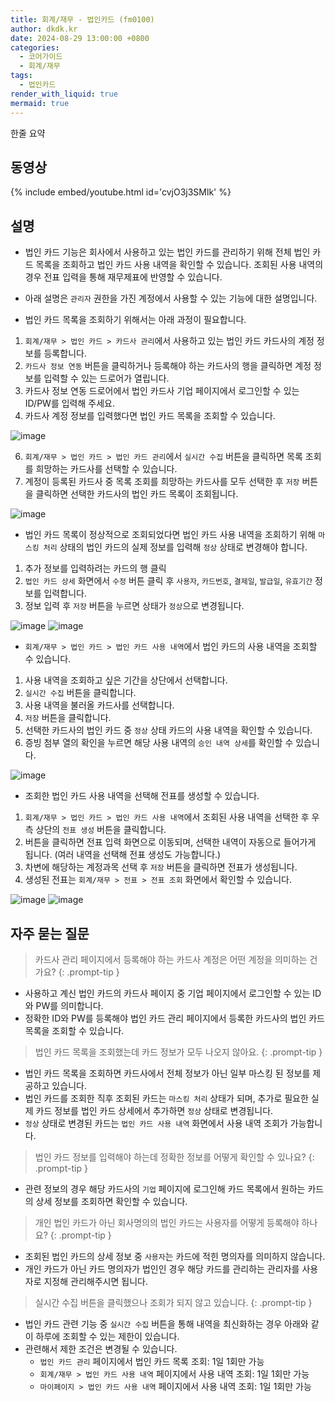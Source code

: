 ```yaml
---
title: 회계/재무 - 법인카드 (fm0100)
author: dkdk.kr
date: 2024-08-29 13:00:00 +0800
categories:
  - 코어가이드
  - 회계/재무
tags:
  - 법인카드
render_with_liquid: true
mermaid: true
---
```

한줄 요약

## 동영상

{% include embed/youtube.html id='cvjO3j3SMlk' %}

## 설명

- 법인 카드 기능은 회사에서 사용하고 있는 법인 카드를 관리하기 위해 전체 법인 카드 목록을 조회하고 법인 카드 사용 내역을 확인할 수 있습니다. 조회된 사용 내역의 경우 전표 입력을 통해 재무제표에 반영할 수 있습니다.
- 아래 설명은 `관리자` 권한을 가진 계정에서 사용할 수 있는 기능에 대한 설명입니다.

- 법인 카드 목록을 조회하기 위해서는 아래 과정이 필요합니다.
1. `회계/재무 > 법인 카드 > 카드사 관리`에서 사용하고 있는 법인 카드 카드사의 계정 정보를 등록합니다.
2. `카드사 정보 연동` 버튼을 클릭하거나 등록해야 하는 카드사의 행을 클릭하면 계정 정보를 입력할 수 있는 드로어가 열립니다.
3. 카드사 정보 연동 드로어에서 법인 카드사 기업 페이지에서 로그인할 수 있는 ID/PW를 입력해 주세요.
4. 카드사 계정 정보를 입력했다면 법인 카드 목록을 조회할 수 있습니다.

![image](https://github.com/user-attachments/assets/0a8b883f-7ef4-4576-b3f1-142fcf5fd671)

6. `회계/재무 > 법인 카드 > 법인 카드 관리`에서 `실시간 수집` 버튼을 클릭하면 목록 조회를 희망하는 카드사를 선택할 수 있습니다. 
7.  계정이 등록된 카드사 중 목록 조회를 희망하는 카드사를 모두 선택한 후 `저장` 버튼을 클릭하면 선택한 카드사의 법인 카드 목록이 조회됩니다.

![image](https://github.com/user-attachments/assets/2cca6a15-4068-4a31-8103-c5773626241b)

- 법인 카드 목록이 정상적으로 조회되었다면 법인 카드 사용 내역을 조회하기 위해 `마스킹 처리` 상태의 법인 카드의 실제 정보를 입력해 `정상` 상태로 변경해야 합니다.
1. 추가 정보를 입력하려는 카드의 행 클릭
2. `법인 카드 상세` 화면에서 `수정` 버튼 클릭 후 `사용자`, `카드번호`, `결제일`, `발급일`, `유효기간` 정보를 입력합니다.
3. 정보 입력 후 `저장` 버튼을 누르면 상태가 `정상`으로 변경됩니다.

![image](https://github.com/user-attachments/assets/984b5805-123c-4485-b312-9f63e15fc853)
![image](https://github.com/user-attachments/assets/1c74c35c-17b9-427f-b5e8-2e060e1f0048)

- `회계/재무 > 법인 카드 > 법인 카드 사용 내역`에서 법인 카드의 사용 내역을 조회할 수 있습니다.
1. 사용 내역을 조회하고 싶은 기간을 상단에서 선택합니다.
2. `실시간 수집` 버튼을 클릭합니다.
3. 사용 내역을 불러올 카드사를 선택합니다.
4. `저장` 버튼을 클릭합니다.
5. 선택한 카드사의 법인 카드 중 `정상` 상태 카드의 사용 내역을 확인할 수 있습니다.
6. 증빙 첨부 열의 확인을 누르면 해당 사용 내역의 `승인 내역 상세`를 확인할 수 있습니다.

![image](https://github.com/user-attachments/assets/0b619823-c170-4060-8b3f-060ff1ade899)

- 조회한 법인 카드 사용 내역을 선택해 전표를 생성할 수 있습니다.
1. `회계/재무 > 법인 카드 > 법인 카드 사용 내역`에서 조회된 사용 내역을 선택한 후 우측 상단의 `전표 생성` 버튼을 클릭합니다.
2. 버튼을 클릭하면 전표 입력 화면으로 이동되며, 선택한 내역이 자동으로 들어가게 됩니다. (여러 내역을 선택해 전표 생성도 가능합니다.)
3. 차변에 해당하는 계정과목 선택 후 `저장` 버튼을 클릭하면 전표가 생성됩니다.
4. 생성된 전표는 `회계/재무 > 전표 > 전표 조회` 화면에서 확인할 수 있습니다.

![image](https://github.com/user-attachments/assets/a6779127-d165-43a1-a8ab-0a5d1fe33aae)
![image](https://github.com/user-attachments/assets/08e8fb77-77c8-4862-baf5-116864688923)

## 자주 묻는 질문

> 카드사 관리 페이지에서 등록해야 하는 카드사 계정은 어떤 계정을 의미하는 건가요?  {: .prompt-tip }

- 사용하고 계신 법인 카드의 카드사 페이지 중 기업 페이지에서 로그인할 수 있는 ID와 PW를 의미합니다.
- 정확한 ID와 PW를 등록해야 법인 카드 관리 페이지에서 등록한 카드사의 법인 카드 목록을 조회할 수 있습니다. 

> 법인 카드 목록을 조회했는데 카드 정보가 모두 나오지 않아요.  {: .prompt-tip }

- 법인 카드 목록을 조회하면 카드사에서 전체 정보가 아닌 일부 마스킹 된 정보를 제공하고 있습니다.
- 법인 카드를 조회한 직후 조회된 카드는 `마스킹 처리` 상태가 되며, 추가로 필요한 실제 카드 정보를 법인 카드 상세에서 추가하면 `정상` 상태로 변경됩니다.
- `정상` 상태로 변경된 카드는 `법인 카드 사용 내역` 화면에서 사용 내역 조회가 가능합니다.

> 법인 카드 정보를 입력해야 하는데 정확한 정보를 어떻게 확인할 수 있나요?  {: .prompt-tip }

- 관련 정보의 경우 해당 카드사의 `기업` 페이지에 로그인해 카드 목록에서 원하는 카드의 상세 정보를 조회하면 확인할 수 있습니다. 

> 개인 법인 카드가 아닌 회사명의의 법인 카드는 사용자를 어떻게 등록해야 하나요?  {: .prompt-tip }

- 조회된 법인 카드의 상세 정보 중 `사용자`는 카드에 적힌 명의자를 의미하지 않습니다.
- 개인 카드가 아닌 카드 명의자가 법인인 경우 해당 카드를 관리하는 관리자를 사용자로 지정해 관리해주시면 됩니다.

> 실시간 수집 버튼을 클릭했으나 조회가 되지 않고 있습니다.  {: .prompt-tip }

- 법인 카드 관련 기능 중 `실시간 수집` 버튼을 통해 내역을 최신화하는 경우 아래와 같이 하루에 조회할 수 있는 제한이 있습니다.
- 관련해서 제한 조건은 변경될 수 있습니다. 
  - `법인 카드 관리` 페이지에서 법인 카드 목록 조회: 1일 1회만 가능 
  - `회계/재무 > 법인 카드 사용 내역` 페이지에서 사용 내역 조회: 1일 1회만 가능
  - `마이페이지 > 법인 카드 사용 내역` 페이지에서 사용 내역 조회: 1일 1회만 가능 

